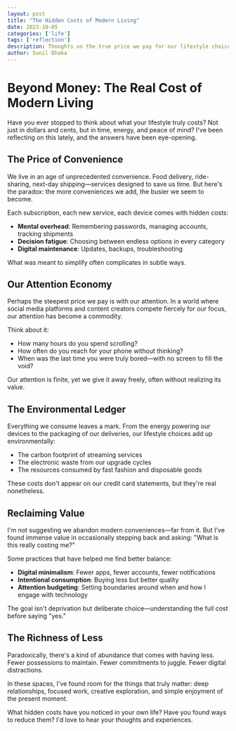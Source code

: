 ```yaml
---
layout: post
title: "The Hidden Costs of Modern Living"
date: 2023-10-05
categories: ['life']
tags: ['reflection']
description: Thoughts on the true price we pay for our lifestyle choices
author: Sunil Dhaka
---
```


# Beyond Money: The Real Cost of Modern Living

Have you ever stopped to think about what your lifestyle truly costs? Not just in dollars and cents, but in time, energy, and peace of mind? I've been reflecting on this lately, and the answers have been eye-opening.

## The Price of Convenience

We live in an age of unprecedented convenience. Food delivery, ride-sharing, next-day shipping—services designed to save us time. But here's the paradox: the more conveniences we add, the busier we seem to become.

Each subscription, each new service, each device comes with hidden costs:
- **Mental overhead**: Remembering passwords, managing accounts, tracking shipments
- **Decision fatigue**: Choosing between endless options in every category
- **Digital maintenance**: Updates, backups, troubleshooting

What was meant to simplify often complicates in subtle ways.

## Our Attention Economy

Perhaps the steepest price we pay is with our attention. In a world where social media platforms and content creators compete fiercely for our focus, our attention has become a commodity.

Think about it:
- How many hours do you spend scrolling?
- How often do you reach for your phone without thinking?
- When was the last time you were truly bored—with no screen to fill the void?

Our attention is finite, yet we give it away freely, often without realizing its value.

## The Environmental Ledger

Everything we consume leaves a mark. From the energy powering our devices to the packaging of our deliveries, our lifestyle choices add up environmentally:

- The carbon footprint of streaming services
- The electronic waste from our upgrade cycles
- The resources consumed by fast fashion and disposable goods

These costs don't appear on our credit card statements, but they're real nonetheless.

## Reclaiming Value

I'm not suggesting we abandon modern conveniences—far from it. But I've found immense value in occasionally stepping back and asking: "What is this really costing me?"

Some practices that have helped me find better balance:
- **Digital minimalism**: Fewer apps, fewer accounts, fewer notifications
- **Intentional consumption**: Buying less but better quality
- **Attention budgeting**: Setting boundaries around when and how I engage with technology

The goal isn't deprivation but deliberate choice—understanding the full cost before saying "yes."

## The Richness of Less

Paradoxically, there's a kind of abundance that comes with having less. Fewer possessions to maintain. Fewer commitments to juggle. Fewer digital distractions.

In these spaces, I've found room for the things that truly matter: deep relationships, focused work, creative exploration, and simple enjoyment of the present moment.

What hidden costs have you noticed in your own life? Have you found ways to reduce them? I'd love to hear your thoughts and experiences.
